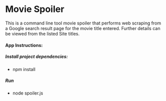 # Movie Spoiler

This is a command line tool movie spoiler that performs web scraping from a Google search result page for the movie title entered. Further details can be viewed from the listed Site titles.


#### App Instructions:

##### Install project dependencies:
- npm install

##### Run
- node spoiler.js
